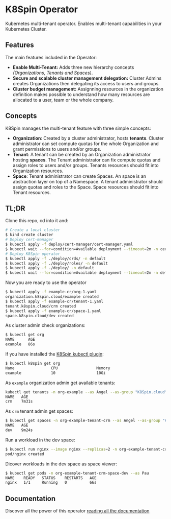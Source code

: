 # K8Spin Operator

Kubernetes multi-tenant operator. Enables multi-tenant capabilities in your Kubernetes Cluster.

## Features

The main features included in the Operator:

- **Enable Multi-Tenant:** Adds three new hierarchy concepts *(Organizations, Tenants and Spaces)*.
- **Secure and scalable cluster management delegation:** Cluster Admins creates Organizations
then delegating its access to users and groups.
- **Cluster budget management:** Assignning resources in the organization definition makes possible to
understand how many resources are allocated to a user, team or the whole company.

## Concepts

K8Spin manages the multi-tenant feature with three simple concepts:

- **Organization**: Created by a cluster administrator, hosts **tenants**. Cluster administrator
can set compute quotas for the whole Organization and grant permissions to users and/or groups.
- **Tenant**: A tenant can be created by an Organization administrator hosting **spaces**. The Tenant administrator
can fix compute quotas and assign roles to users and/or groups. Tenants resources should fit into
Organization resources.
- **Space**: Tenant administrator can create Spaces. An space is an abstraction layer on top of
a Namespace. A tenant administrator should assign quotas and roles to the Space. Space resources should fit
into Tenant resources.

## TL;DR

Clone this repo, cd into it and:

```bash
# Create a local cluster
$ kind create cluster
# Deploy cert-manager
$ kubectl apply -f deploy/cert-manager/cert-manager.yaml
$ kubectl wait --for=condition=Available deployment --timeout=2m -n cert-manager --all
# Deploy K8Spin operator
$ kubectl apply -f ./deploy/crds/ -n default
$ kubectl apply -f ./deploy/roles/ -n default
$ kubectl apply -f ./deploy/ -n default
$ kubectl wait --for=condition=Available deployment --timeout=2m -n default --all
```

Now you are ready to use the operator

```bash
$ kubectl apply -f example-cr/org-1.yaml
organization.k8spin.cloud/example created
$ kubectl apply -f example-cr/tenant-1.yaml
tenant.k8spin.cloud/crm created
$ kubectl apply -f example-cr/space-1.yaml
space.k8spin.cloud/dev created
```

As cluster admin check organizations:

```bash
$ kubectl get org
NAME      AGE
example   86s
```

If you have installed the [K8Spin kubectl plugin](docs/kubectl-plugin.md):

```bash
$ kubectl k8spin get org
Name                CPU                 Memory
example             10                  10Gi
```

As `example` organization admin get available tenants:

```bash
kubectl get tenants -n org-example --as Angel --as-group "K8Spin.cloud"
NAME   AGE
crm    7m31s
```

As `crm` tenant admin get spaces:

```bash
$ kubectl get spaces -n org-example-tenant-crm --as Angel --as-group "K8Spin.cloud"
NAME   AGE
dev    9m24s
```

Run a workload in the dev space:

```bash
$ kubectl run nginx --image nginx --replicas=2 -n org-example-tenant-crm-space-dev --as Angel --as-group "K8Spin.cloud"
pod/nginx created
```

Dicover workloads in the dev space as space viewer:

```bash
$ kubectl get pods -n org-example-tenant-crm-space-dev --as Pau
NAME    READY   STATUS    RESTARTS   AGE
nginx   1/1     Running   0          66s
```

## Documentation

Discover all the power of this operator [reading all the documentation](docs)
